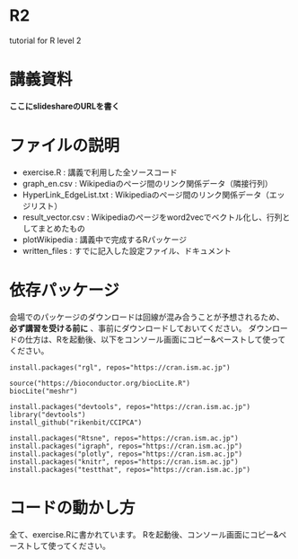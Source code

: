 # R2
tutorial for R level 2

# 講義資料

**ここにslideshareのURLを書く**

# ファイルの説明
- exercise.R : 講義で利用した全ソースコード
- graph_en.csv : Wikipediaのぺージ間のリンク関係データ（隣接行列）
- HyperLink_EdgeList.txt : Wikipediaのぺージ間のリンク関係データ（エッジリスト）
- result_vector.csv : Wikipediaのぺージをword2vecでベクトル化し、行列としてまとめたもの
- plotWikipedia : 講義中で完成するRパッケージ
- written_files : すでに記入した設定ファイル、ドキュメント

# 依存パッケージ
会場でのパッケージのダウンロードは回線が混み合うことが予想されるため、 **必ず講習を受ける前に** 、事前にダウンロードしておいてください。
ダウンロードの仕方は、Rを起動後、以下をコンソール画面にコピー&ペーストして使ってください。

```{r}
install.packages("rgl", repos="https://cran.ism.ac.jp")

source("https://bioconductor.org/biocLite.R")
biocLite("meshr")

install.packages("devtools", repos="https://cran.ism.ac.jp")
library("devtools")
install_github("rikenbit/CCIPCA")

install.packages("Rtsne", repos="https://cran.ism.ac.jp")
install.packages("igraph", repos="https://cran.ism.ac.jp")
install.packages("plotly", repos="https://cran.ism.ac.jp")
install.packages("knitr", repos="https://cran.ism.ac.jp")
install.packages("testthat", repos="https://cran.ism.ac.jp")
```

# コードの動かし方
全て、exercise.Rに書かれています。
Rを起動後、コンソール画面にコピー&ペーストして使ってください。
